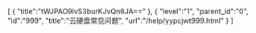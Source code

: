 [
	{
		"title":"tWJPAO9lvS3burKJvQn6JA=="
	},
	{
		"level":"1",
		"parent_id":"0",
		"id":"999",
		"title":"云硬盘常见问题",
		"url":"/help/yypcjwt999.html"
	}
]